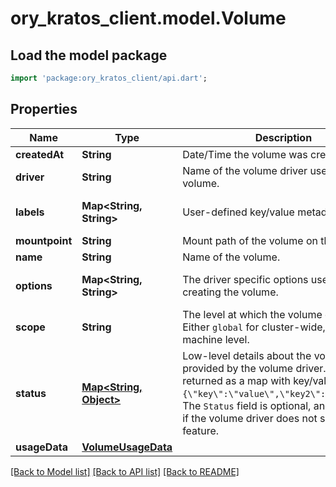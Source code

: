 # ory_kratos_client.model.Volume

## Load the model package
```dart
import 'package:ory_kratos_client/api.dart';
```

## Properties
Name | Type | Description | Notes
------------ | ------------- | ------------- | -------------
**createdAt** | **String** | Date/Time the volume was created. | [optional] 
**driver** | **String** | Name of the volume driver used by the volume. | 
**labels** | **Map<String, String>** | User-defined key/value metadata. | [default to const {}]
**mountpoint** | **String** | Mount path of the volume on the host. | 
**name** | **String** | Name of the volume. | 
**options** | **Map<String, String>** | The driver specific options used when creating the volume. | [default to const {}]
**scope** | **String** | The level at which the volume exists. Either `global` for cluster-wide, or `local` for machine level. | 
**status** | [**Map<String, Object>**](Object.md) | Low-level details about the volume, provided by the volume driver. Details are returned as a map with key/value pairs: `{\"key\":\"value\",\"key2\":\"value2\"}`.  The `Status` field is optional, and is omitted if the volume driver does not support this feature. | [optional] [default to const {}]
**usageData** | [**VolumeUsageData**](VolumeUsageData.md) |  | [optional] 

[[Back to Model list]](../README.md#documentation-for-models) [[Back to API list]](../README.md#documentation-for-api-endpoints) [[Back to README]](../README.md)


